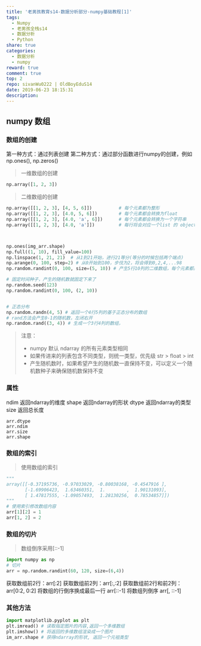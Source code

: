 ```yaml
---
title: '老男孩教育s14-数据分析部分-numpy基础教程[1]'
tags:
  - Numpy
  - 老男孩全栈s14
  - 数据分析
  - Python
share: true
categories:
  - 数据分析
  - numpy
reward: true
comment: true
top: 2
repo: sivanWu0222 | OldBoyEduS14
date: 2019-06-23 18:15:31
description:
---
```



## numpy 数组

### 数组的创建

第一种方式：通过列表创建
第二种方式：通过部分函数进行numpy的创建，例如np.ones(), np.zeros()

> 一维数组的创建

```python
np.array([1, 2, 3])
```

> 二维数组的创建
```python
np.array([[1, 2, 3], [4, 5, 6]])          # 每个元素都为整形
np.array([[1, 2, 3], [4.0, 5, 6]])        # 每个元素都会转换为float
np.array([[1, 2, 3], [4.0, 'a', 6]])      # 每个元素都会转换为一个字符串
np.array([[1, 2, 3], [4.0, 'a']])         # 每行将会对应一个list 的 object



np.ones(img_arr.shape)
np.full((1, 10), fill_value=100)
np.linspace(1, 21, 21)  # 从1到21开始，进行21等分(等分的时候包括两个端点)
np.arange(0, 100, step=2) # 从0开始到100，步伐为2，将会得到0,2,4,...98
np.random.randint(0, 100, size=(5, 10)) # 产生5行10列的二维数组，每个元素都是0到100之间的随机数

# 固定时间种子，产生的随机数就固定下来了
np.random.seed(123)
np.random.randint(0, 100, (2, 10))


# 正态分布
np.random.randn(4, 5) # 返回一个4行5列的基于正态分布的数组
# rand方法会产生0-1的随机数，左闭右开
np.random.rand((3, 4)) # 生成一个3行4列的数组，
```


> 注意：
> - numpy 默认 ndarray 的所有元素类型相同
> - 如果传进来的列表包含不同类型，则统一类型，优先级 str > float > int
> - 产生随机数时，如果希望产生的随机数一直保持不变，可以定义一个随机数种子来确保随机数保持不变

### 属性
ndim 返回ndarray的维度
shape 返回ndarray的形状
dtype 返回ndarray的类型
size 返回总长度

```
arr.dtype
arr.ndim
arr.size
arr.shape
```


### 数组的索引

> 使用数组的索引

```python
""" 
array([[-0.37195736, -0.97033029, -0.80038168, -0.4547916 ],
       [-1.69906423,  1.63460351,  1.        ,  1.90131093],
       [ 1.47817555, -1.09057493,  1.28130256,  0.78534857]])
"""
# 使用索引修改数组内容
arr[1][2] = 1
arr[1, 2] = 2
```

### 数组的切片
> 数组倒序采用[::-1]
```python
import numpy as np
# 切片
arr = np.random.randint(60, 120, size=(6,4))
```

获取数组前2行：arr[:2] 
获取数组前2列：arr[:,:2]
获取数组前2行和前2列：arr[0:2, 0:2]
将数组的行倒序换成最后一行 arr[::-1]
将数组列倒序 arr[, ::-1]


### 其他方法
```python
import matplotlib.pyplot as plt
plt.imread() # 读取指定图片的内容,返回一个多维数组
plt.imshow() # 将返回的多维数组渲染成一个图片
im_arr.shape # 获得ndarray的形状, 返回一个元祖类型
```

